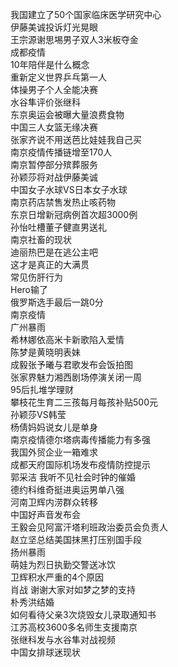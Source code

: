 我国建立了50个国家临床医学研究中心  
伊藤美诚投诉灯光晃眼  
王宗源谢思埸男子双人3米板夺金  
成都疫情  
10年陪伴是什么概念  
重新定义世界乒乓第一人  
体操男子个人全能决赛  
水谷隼评价张继科  
东京奥运会被曝大量浪费食物  
中国三人女篮无缘决赛  
张家齐说不用送芭比娃娃我自己买  
南京疫情传播链增至170人  
南京暂停部分殡葬服务  
孙颖莎将对战伊藤美诚  
中国女子水球VS日本女子水球  
南京药店禁售发热止咳药物  
东京日增新冠病例首次超3000例  
孙怡吐槽董子健直男送礼  
南京社畜的现状  
迪丽热巴是在逃公主吧  
这才是真正的大满贯  
常见伤肝行为  
Hero输了  
俄罗斯选手最后一跳0分  
南京疫情  
广州暴雨  
希林娜依高米卡新歌陷入爱情  
陈梦是黄晓明表妹  
成毅张予曦与君歌发布会饭拍图  
张家界魅力湘西剧场停演关闭一周  
95后扎堆学理财  
攀枝花生育二三孩每月每孩补贴500元  
孙颖莎VS韩莹  
杨倩妈妈说女儿是单身  
南京疫情德尔塔病毒传播能力有多强  
我国外贸企业一箱难求  
成都天府国际机场发布疫情防控提示  
郭采洁 我听不见社会时钟的催婚  
德约科维奇挺进奥运男单八强  
河南卫辉内涝群众转移  
中国好声音发布会  
王毅会见阿富汗塔利班政治委员会负责人  
赵立坚总结美国抹黑打压别国手段  
扬州暴雨  
萌娃为烈日执勤交警送冰饮  
卫辉积水严重的4个原因  
肖战 谢谢大家对如梦之梦的支持  
朴秀洪结婚  
如何看待父亲3次烧毁女儿录取通知书  
江苏高校3600多名师生支援南京  
张继科发与水谷隼对战视频  
中国女排球迷现状  
